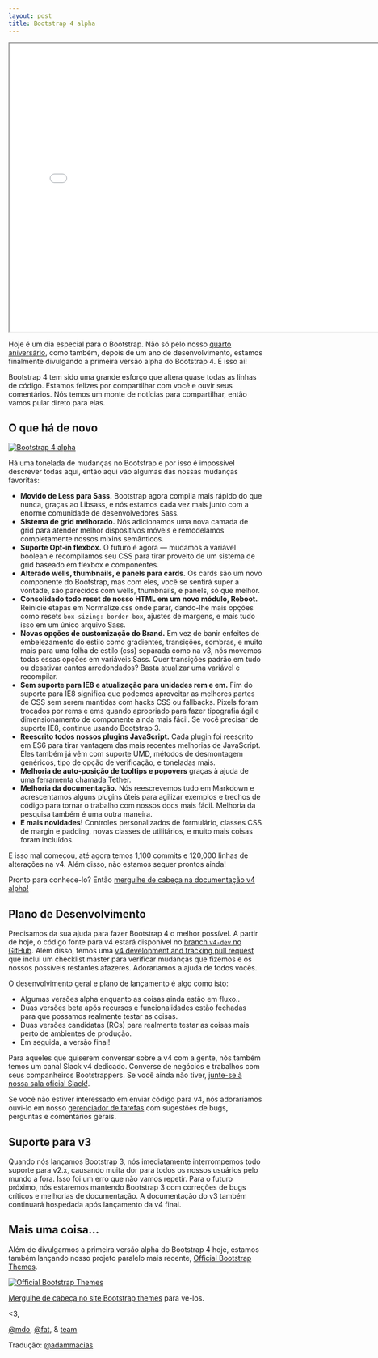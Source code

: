```yaml
---
layout: post
title: Bootstrap 4 alpha
---
```


<div class="embed-responsive embed-responsive-16by9">
  <iframe class="embed-responsive-item" src="//www.youtube.com/embed/4PdU6migsqQ?rel=0" width="760" height="570" allowfullscreen></iframe>
</div>

Hoje é um dia especial para o Bootstrap. Não só pelo nosso [quarto aniversário](https://twitter.com/mdo/statuses/104620039650557952), como também, depois de um ano de desenvolvimento, estamos finalmente divulgando a primeira versão alpha do Bootstrap 4. É isso aí!

Bootstrap 4 tem sido uma grande esforço que altera quase todas as linhas de código. Estamos felizes por compartilhar com você e ouvir seus comentários. Nós temos um monte de notícias para compartilhar, então vamos pular direto para elas.

## O que há de novo

[![Bootstrap 4 alpha](http://bootstrapbrasil.github.io/bootstrap-blog/img/2015/bs4-alpha.png)](http://v4-alpha.getbootstrap.com)

Há uma tonelada de mudanças no Bootstrap e por isso é impossível descrever todas aqui, então aqui vão algumas das nossas mudanças favoritas:

- **Movido de Less para Sass.** Bootstrap agora compila mais rápido do que nunca, graças ao Libsass, e nós estamos cada vez mais junto com a enorme comunidade de desenvolvedores Sass.
- **Sistema de grid melhorado.** Nós adicionamos uma nova camada de grid para atender melhor dispositivos móveis e remodelamos completamente nossos mixins semânticos.
- **Suporte Opt-in flexbox.** O futuro é agora — mudamos a variável boolean e recompilamos seu CSS para tirar proveito de um sistema de grid baseado em flexbox e componentes.
- **Alterado wells, thumbnails, e panels para cards.** Os cards são um novo componente do Bootstrap, mas com eles, você se sentirá super a vontade, são parecidos com wells, thumbnails, e panels, só que melhor.
- **Consolidado todo reset de nosso HTML em um novo módulo, Reboot.** Reinicie etapas em Normalize.css onde parar, dando-lhe mais opções como resets `box-sizing: border-box`, ajustes de margens, e mais tudo isso em um único arquivo Sass.
- **Novas opções de customização do Brand.** Em vez de banir enfeites de embelezamento do estilo como gradientes, transições, sombras, e muito mais para uma folha de estilo (css) separada como na v3, nós movemos todas essas opções em variáveis ​​Sass. Quer transições padrão em tudo ou desativar cantos arredondados? Basta atualizar uma variável e recompilar.
- **Sem suporte para IE8 e atualização para unidades rem e em.** Fim do suporte para IE8 significa que podemos aproveitar as melhores partes de CSS sem serem mantidas com hacks CSS ou fallbacks. Pixels foram trocados por rems e ems quando apropriado para fazer tipografia ágil e dimensionamento de componente ainda mais fácil. Se você precisar de suporte IE8, continue usando Bootstrap 3.
- **Reescrito todos nossos plugins JavaScript.** Cada plugin foi reescrito em ES6 para tirar vantagem das mais recentes melhorias de JavaScript. Eles também já vêm com suporte UMD, métodos de desmontagem genéricos, tipo de opção de verificação, e toneladas mais.
- **Melhoria de auto-posição de tooltips e popovers** graças à ajuda de uma ferramenta chamada Tether.
- **Melhoria da documentação.** Nós reescrevemos tudo em Markdown e acrescentamos alguns plugins úteis para agilizar exemplos e trechos de código para tornar o trabalho com nossos docs mais fácil. Melhoria da pesquisa também é uma outra maneira.
- **E mais novidades!** Controles personalizados de formulário, classes CSS de margin e padding, novas classes de utilitários, e muito mais coisas foram incluídos.

E isso mal começou, até agora temos 1,100 commits e 120,000 linhas de alterações na v4. Além disso, não estamos sequer prontos ainda!

Pronto para conhece-lo? Então [mergulhe de cabeça na documentação v4 alpha!](http://v4-alpha.getbootstrap.com)

## Plano de Desenvolvimento

Precisamos da sua ajuda para fazer Bootstrap 4 o melhor possível. A partir de hoje, o código fonte para v4 estará disponível no [branch `v4-dev` no GitHub](https://github.com/twbs/bootstrap/tree/v4-dev). Além disso, temos uma [v4 development and tracking pull request](https://github.com/twbs/bootstrap/pull/17021) que inclui um checklist master para verificar mudanças que fizemos e os nossos possíveis restantes afazeres. Adoraríamos a ajuda de todos vocês.

O desenvolvimento geral e plano de lançamento é algo como isto:

- Algumas versões alpha enquanto as coisas ainda estão em fluxo..
- Duas versões beta após recursos e funcionalidades estão fechadas para que possamos realmente testar as coisas.
- Duas versões candidatas (RCs) para realmente testar as coisas mais perto de ambientes de produção.
- Em seguida, a versão final!

Para aqueles que quiserem conversar sobre a v4 com a gente, nós também temos um canal Slack v4 dedicado. Converse de negócios e trabalhos com seus companheiros Bootstrappers. Se você ainda não tiver, [junte-se à nossa sala oficial Slack!](https://bootstrap-slack.herokuapp.com).

Se você não estiver interessado em enviar código para v4, nós adoraríamos ouvi-lo em nosso [gerenciador de tarefas](https://github.com/twbs/bootstrap/issues/) com sugestões de bugs, perguntas e comentários gerais.

## Suporte para v3

Quando nós lançamos Bootstrap 3, nós imediatamente interrompemos todo suporte para v2.x, causando muita dor para todos os nossos usuários pelo mundo a fora. Isso foi um erro que não vamos repetir. Para o futuro próximo, nós estaremos mantendo Bootstrap 3 com correções de bugs críticos e melhorias de documentação. A documentação do v3 também continuará hospedada após lançamento da v4 final.

## Mais uma coisa...

Além de divulgarmos a primeira versão alpha do Bootstrap 4 hoje, estamos também lançando nosso projeto paralelo mais recente, [Official Bootstrap Themes](http://themes.getbootstrap.com).

[![Official Bootstrap Themes](http://bootstrapbrasil.github.io/bootstrap-blog/img/2015/bs-themes.png)](http://themes.getbootstrap.com)

<!--We've talked about building premium themes for Bootstrap since our earliest releases, but never quite found the time or ideal approach until earlier this year. We've poured hundreds of hours into these themes and consider them to be much more than traditional re-skins of Bootstrap. They've very much their own toolkits, just like Bootstrap.

To start, we’re launching with three themes built on Bootstrap 3: a [dashboard](http://themes.getbootstrap.com/products/dashboard), an [application](http://themes.getbootstrap.com/products/application), and a [marketing](http://themes.getbootstrap.com/products/marketing) site. Each theme contains everything you'd find in Bootstrap, plus stunning real world examples, brand new components and plugins, custom documentation, and simple build tools.

All themes include a [multiple-use license](http://themes.getbootstrap.com/pages/our-license) for the purchaser and free updates for bug fixes and documentation updates for the life of the themes.-->

[Mergulhe de cabeça no site Bootstrap themes](http://themes.getbootstrap.com) para ve-los.

<3,

[@mdo](https://twitter.com/mdo), [@fat](https://twitter.com/fat), & [team](https://github.com/twbs)

Tradução: [@adammacias](https://twitter.com/adammacias)
